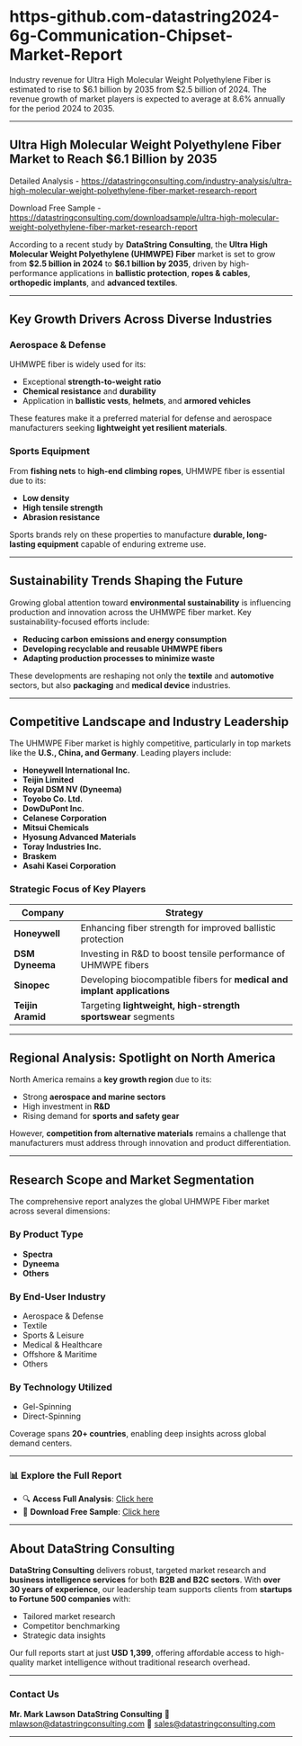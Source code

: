 # https-github.com-datastring2024-6g-Communication-Chipset-Market-Report

Industry revenue for Ultra High Molecular Weight Polyethylene Fiber is estimated to rise to $6.1 billion by 2035 from $2.5 billion of 2024. The revenue growth of market players is expected to average at 8.6% annually for the period 2024 to 2035.

---

## **Ultra High Molecular Weight Polyethylene Fiber Market to Reach \$6.1 Billion by 2035**

Detailed Analysis - https://datastringconsulting.com/industry-analysis/ultra-high-molecular-weight-polyethylene-fiber-market-research-report

Download Free Sample - https://datastringconsulting.com/downloadsample/ultra-high-molecular-weight-polyethylene-fiber-market-research-report

According to a recent study by **DataString Consulting**, the **Ultra High Molecular Weight Polyethylene (UHMWPE) Fiber** market is set to grow from **\$2.5 billion in 2024** to **\$6.1 billion by 2035**, driven by high-performance applications in **ballistic protection**, **ropes & cables**, **orthopedic implants**, and **advanced textiles**.

---

## **Key Growth Drivers Across Diverse Industries**

### **Aerospace & Defense**

UHMWPE fiber is widely used for its:

* Exceptional **strength-to-weight ratio**
* **Chemical resistance** and **durability**
* Application in **ballistic vests**, **helmets**, and **armored vehicles**

These features make it a preferred material for defense and aerospace manufacturers seeking **lightweight yet resilient materials**.

### **Sports Equipment**

From **fishing nets** to **high-end climbing ropes**, UHMWPE fiber is essential due to its:

* **Low density**
* **High tensile strength**
* **Abrasion resistance**

Sports brands rely on these properties to manufacture **durable, long-lasting equipment** capable of enduring extreme use.

---

## **Sustainability Trends Shaping the Future**

Growing global attention toward **environmental sustainability** is influencing production and innovation across the UHMWPE fiber market. Key sustainability-focused efforts include:

* **Reducing carbon emissions and energy consumption**
* **Developing recyclable and reusable UHMWPE fibers**
* **Adapting production processes to minimize waste**

These developments are reshaping not only the **textile** and **automotive** sectors, but also **packaging** and **medical device** industries.

---

## **Competitive Landscape and Industry Leadership**

The UHMWPE Fiber market is highly competitive, particularly in top markets like the **U.S., China, and Germany**. Leading players include:

* **Honeywell International Inc.**
* **Teijin Limited**
* **Royal DSM NV (Dyneema)**
* **Toyobo Co. Ltd.**
* **DowDuPont Inc.**
* **Celanese Corporation**
* **Mitsui Chemicals**
* **Hyosung Advanced Materials**
* **Toray Industries Inc.**
* **Braskem**
* **Asahi Kasei Corporation**

### **Strategic Focus of Key Players**

| **Company**       | **Strategy**                                                             |
| ----------------- | ------------------------------------------------------------------------ |
| **Honeywell**     | Enhancing fiber strength for improved ballistic protection               |
| **DSM Dyneema**   | Investing in R\&D to boost tensile performance of UHMWPE fibers          |
| **Sinopec**       | Developing biocompatible fibers for **medical and implant applications** |
| **Teijin Aramid** | Targeting **lightweight, high-strength sportswear** segments             |

---

## **Regional Analysis: Spotlight on North America**

North America remains a **key growth region** due to its:

* Strong **aerospace and marine sectors**
* High investment in **R\&D**
* Rising demand for **sports and safety gear**

However, **competition from alternative materials** remains a challenge that manufacturers must address through innovation and product differentiation.

---

## **Research Scope and Market Segmentation**

The comprehensive report analyzes the global UHMWPE Fiber market across several dimensions:

### **By Product Type**

* **Spectra**
* **Dyneema**
* **Others**

### **By End-User Industry**

* Aerospace & Defense
* Textile
* Sports & Leisure
* Medical & Healthcare
* Offshore & Maritime
* Others

### **By Technology Utilized**

* Gel-Spinning
* Direct-Spinning

Coverage spans **20+ countries**, enabling deep insights across global demand centers.

---

### 📊 **Explore the Full Report**

* 🔍 **Access Full Analysis**: [Click here](https://datastringconsulting.com/industry-analysis/ultra-high-molecular-weight-polyethylene-fiber-market-research-report)
* 📄 **Download Free Sample**: [Click here](https://datastringconsulting.com/downloadsample/ultra-high-molecular-weight-polyethylene-fiber-market-research-report)

---

## **About DataString Consulting**

**DataString Consulting** delivers robust, targeted market research and **business intelligence services** for both **B2B and B2C sectors**. With **over 30 years of experience**, our leadership team supports clients from **startups to Fortune 500 companies** with:

* Tailored market research
* Competitor benchmarking
* Strategic data insights

Our full reports start at just **USD 1,399**, offering affordable access to high-quality market intelligence without traditional research overhead.

---

### **Contact Us**

**Mr. Mark Lawson**
**DataString Consulting**
📧 [mlawson@datastringconsulting.com](mailto:mlawson@datastringconsulting.com)
📧 [sales@datastringconsulting.com](mailto:sales@datastringconsulting.com)

---

